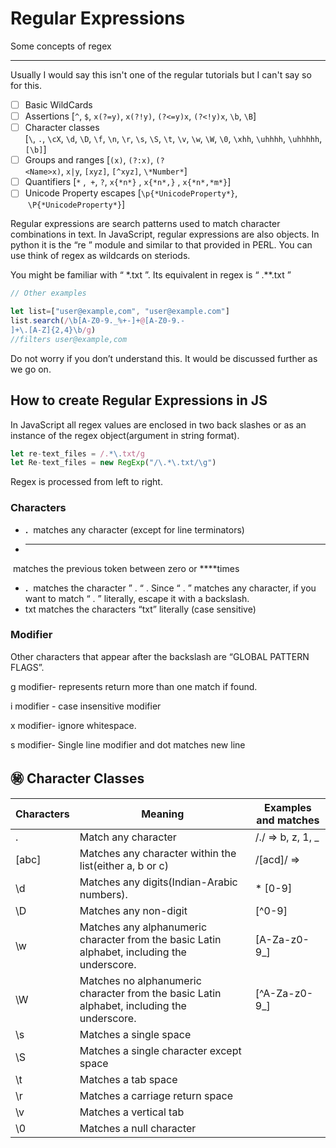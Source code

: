 # Regular Expressions
Some concepts of regex

---

Usually I would say this isn't one of the regular tutorials but I can't say so for this.

- [ ]  Basic WildCards
- [ ]  Assertions [`^`, `$`, `x(?=y)`, `x(?!y)`, `(?<=y)x`, `(?<!y)x`, `\b`, `\B`]
- [ ]  Character classes [`\`, `.`, `\cX`, `\d`, `\D`, `\f`, `\n`, `\r`, `\s`, `\S`, `\t`, `\v`, `\w`, `\W`, `\0`, `\xhh`, `\uhhhh`, `\uhhhhh`, `[\b]`]
- [ ]  Groups and ranges [`(x)`, `(?:x)`, `(?<Name>x)`, `x|y`, `[xyz]`, `[^xyz]`, `\*Number*`]
- [ ]  Quantifiers [`*` ,  `+`, `?`, `x{*n*}` , `x{*n*,}` , `x{*n*,*m*}`]
- [ ]  Unicode Property escapes [`\p{*UnicodeProperty*}`,  `\P{*UnicodeProperty*}`]

Regular expressions are search patterns used to match character combinations in text. In JavaScript, regular expressions are also objects. In python it is the “re ” module and similar to that provided in PERL. You can use think of regex as wildcards on steriods. 

You might be familiar with “ *.txt ”. Its equivalent in regex is “ .**\.txt ”

```jsx
// Other examples

let list=["user@example,com", "user@example.com"]
list.search(/\b[A-Z0-9._%+-]+@[A-Z0-9.-
]+\.[A-Z]{2,4}\b/g)
//filters user@example,com

```

Do not worry if you don’t understand this. It would be discussed further as we go on.

## How to create Regular Expressions in JS

In JavaScript all regex values are enclosed in two back slashes or as  an instance of the regex object(argument in string format).

```jsx
let re-text_files = /.*\.txt/g
let Re-text_files = new RegExp("/\.*\.txt/\g")
```

Regex is processed from left to right.

### Characters

- **.**
 matches any character (except for line terminators)
- *****
 matches the previous token between zero or ****times
- **\.**
 matches the character ” .  “ . Since “ . ” matches any character, if you want to match “ . ” literally, escape it with a backslash.
- txt matches the characters “txt” literally (case sensitive)

### Modifier

Other characters that appear after the backslash are “GLOBAL PATTERN FLAGS”.

g modifier- represents return more than one match if found.

i modifier - case insensitive modifier

x modifier- ignore whitespace.

s modifier- Single line modifier and dot matches new line

 

## ㊙️ Character Classes

| Characters | Meaning | Examples and matches |
| --- | --- | --- |
| . | Match any character | /./ ⇒  b, z, 1, _ |
| [abc] | Matches any character within the list(either a, b or c) | /[acd]/ ⇒  |
| \d | Matches any digits(Indian-Arabic numbers).  | * [0-9] |
| \D | Matches any non-digit  | [^0-9] |
| \w | Matches any alphanumeric character from the basic Latin alphabet, including the underscore. | [A-Za-z0-9_] |
| \W | Matches no alphanumeric character from the basic Latin alphabet, including the underscore. | [^A-Za-z0-9_] |
| \s | Matches a single space |  |
| \S | Matches a single character except space |  |
| \t | Matches a tab space |  |
| \r  | Matches a carriage return space |  |
| \v | Matches a vertical tab |  |
| \0 | Matches a null character |  |

